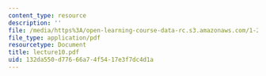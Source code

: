 ```yaml
---
content_type: resource
description: ''
file: /media/https%3A/open-learning-course-data-rc.s3.amazonaws.com/1-224j-carrier-systems-fall-2003/132da550d77666a74f5417e3f7dc4d1a_lecture10.pdf
file_type: application/pdf
resourcetype: Document
title: lecture10.pdf
uid: 132da550-d776-66a7-4f54-17e3f7dc4d1a
---
```


